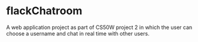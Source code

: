 # flackChatroom
A web application project as part of CS50W project 2 in which the user can choose a username and chat in real time with other users.
